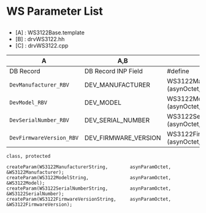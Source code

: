 # WS Parameter List

##
* [A] : WS3122Base.template
* [B] : drvWS3122.hh
* [C] : drvWS3122.cpp

| A   | A,B | B  | B | 
| --- | --- | --- | --- |
| DB Record | DB Record INP Field | #define | type string_name| 
| `DevManufacturer_RBV`		| DEV_MANUFACTURER |		WS3122ManufacturerString	(asynOctet,r/o) | int  WS3122Manufacturer		| 
| `DevModel_RBV`		| DEV_MODEL |	   		WS3122ModelString	 (asynOctet,r/o) | int  WS3122Model			|      
| `DevSerialNumber_RBV`		| DEV_SERIAL_NUMBER |		WS3122SerialNumberString  (asynOctet,r/o) | int  WS3122SerialNumber 	    	|
| `DevFirmwareVersion_RBV`	| DEV_FIRMWARE_VERSION |	WS3122FirmwareVersionString	(asynOctet,r/o) | int  WS3122FirmwareVersion    	|


```
class, protected

createParam(WS3122ManufacturerString,        asynParamOctet, &WS3122Manufacturer);
createParam(WS3122ModelString,               asynParamOctet, &WS3122Model);
createParam(WS3122SerialNumberString,        asynParamOctet, &WS3122SerialNumber);
createParam(WS3122FirmwareVersionString,     asynParamOctet, &WS3122FirmwareVersion);
```					     
